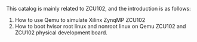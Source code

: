This catalog is mainly related to ZCU102, and the introduction is as follows:
1. How to use Qemu to simulate Xilinx ZynqMP ZCU102
2. How to boot hvisor root linux and nonroot linux on Qemu ZCU102 and ZCU102 physical development board.